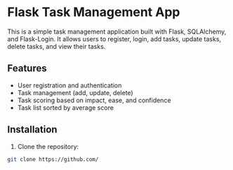 # Flask Task Management App

This is a simple task management application built with Flask, SQLAlchemy, and Flask-Login. It allows users to register, login, add tasks, update tasks, delete tasks, and view their tasks.

## Features

- User registration and authentication
- Task management (add, update, delete)
- Task scoring based on impact, ease, and confidence
- Task list sorted by average score

## Installation

1. Clone the repository:

```bash
git clone https://github.com/
